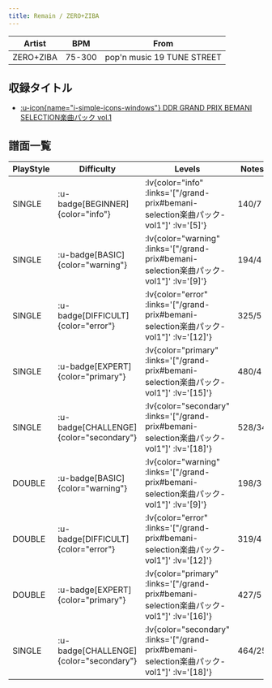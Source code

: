 ```yaml
---
title: Remain / ZERO+ZIBA
---
```


|Artist|BPM|From|
|------|---|----|
|ZERO+ZIBA|75-300|pop'n music 19 TUNE STREET|

## 収録タイトル

- [ :u-icon{name="i-simple-icons-windows"} DDR GRAND PRIX BEMANI SELECTION楽曲パック vol.1](/grand-prix#bemani-selection楽曲パック-vol1)

## 譜面一覧

|PlayStyle|Difficulty|Levels|Notes|Movie|
|---------|----------|------|-----|-----|
|SINGLE| :u-badge[BEGINNER]{color="info"} | :lv{color="info" :links='["/grand-prix#bemani-selection楽曲パック-vol1"]' :lv='[5]'} |140/7||
|SINGLE| :u-badge[BASIC]{color="warning"} | :lv{color="warning" :links='["/grand-prix#bemani-selection楽曲パック-vol1"]' :lv='[9]'} |194/4||
|SINGLE| :u-badge[DIFFICULT]{color="error"} | :lv{color="error" :links='["/grand-prix#bemani-selection楽曲パック-vol1"]' :lv='[12]'} |325/5||
|SINGLE| :u-badge[EXPERT]{color="primary"} | :lv{color="primary" :links='["/grand-prix#bemani-selection楽曲パック-vol1"]' :lv='[15]'} |480/4||
|SINGLE| :u-badge[CHALLENGE]{color="secondary"} | :lv{color="secondary" :links='["/grand-prix#bemani-selection楽曲パック-vol1"]' :lv='[18]'} |528/34||
|DOUBLE| :u-badge[BASIC]{color="warning"} | :lv{color="warning" :links='["/grand-prix#bemani-selection楽曲パック-vol1"]' :lv='[9]'} |198/3||
|DOUBLE| :u-badge[DIFFICULT]{color="error"} | :lv{color="error" :links='["/grand-prix#bemani-selection楽曲パック-vol1"]' :lv='[12]'} |319/4||
|DOUBLE| :u-badge[EXPERT]{color="primary"} | :lv{color="primary" :links='["/grand-prix#bemani-selection楽曲パック-vol1"]' :lv='[16]'} |427/5||
|SINGLE| :u-badge[CHALLENGE]{color="secondary"} | :lv{color="secondary" :links='["/grand-prix#bemani-selection楽曲パック-vol1"]' :lv='[18]'} |464/25||
